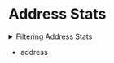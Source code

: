 
# Address Stats

<details>
<summary>Filtering Address Stats</summary>

- address
- options
  
</details>

- address